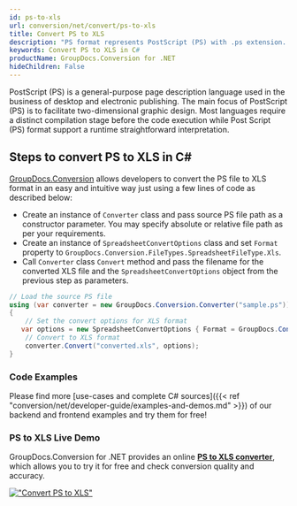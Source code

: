 ```yaml
---
id: ps-to-xls
url: conversion/net/convert/ps-to-xls
title: Convert PS to XLS
description: "PS format represents PostScript (PS) with .ps extension. Learn how to convert PS to XLS file programmatically in C# language using GroupDocs.Conversion for .NET library."
keywords: Convert PS to XLS in C#
productName: GroupDocs.Conversion for .NET
hideChildren: False
---
```


PostScript (PS) is a general-purpose page description language used in the business of desktop and electronic publishing. The main focus of PostScript (PS) is to facilitate two-dimensional graphic design. Most languages require a distinct compilation stage before the code execution while Post Script (PS) format support a runtime straightforward interpretation.

## Steps to convert PS to XLS in C#

[GroupDocs.Conversion](https://products.groupdocs.com/conversion/net) allows developers to convert the PS file to XLS format in an easy and intuitive way just using a few lines of code as described below:

* Create an instance of `Converter` class and pass source PS file path as a constructor parameter. You may specify absolute or relative file path as per your requirements. 
* Create an instance of `SpreadsheetConvertOptions` class and set `Format` property to `GroupDocs.Conversion.FileTypes.SpreadsheetFileType.Xls`.
* Call `Converter` class `Convert` method and pass the filename for the converted XLS file and the `SpreadsheetConvertOptions` object from the previous step as parameters.

```csharp
// Load the source PS file
using (var converter = new GroupDocs.Conversion.Converter("sample.ps"))
{
    // Set the convert options for XLS format
   var options = new SpreadsheetConvertOptions { Format = GroupDocs.Conversion.FileTypes.SpreadsheetFileType.Xls };
    // Convert to XLS format
    converter.Convert("converted.xls", options);
}
```

### Code Examples

Please find more [use-cases and complete C# sources]({{< ref "conversion/net/developer-guide/examples-and-demos.md" >}}) of our backend and frontend examples and try them for free!

### PS to XLS Live Demo

GroupDocs.Conversion for .NET provides an online [**PS to XLS converter**](https://products.groupdocs.app/conversion/ps-to-xls), which allows you to try it for free and check conversion quality and accuracy.

[!["Convert PS to XLS"](conversion/net/images/convert-to-xls/convert-ps-to-xls.png)](https://products.groupdocs.app/conversion/ps-to-xls)
